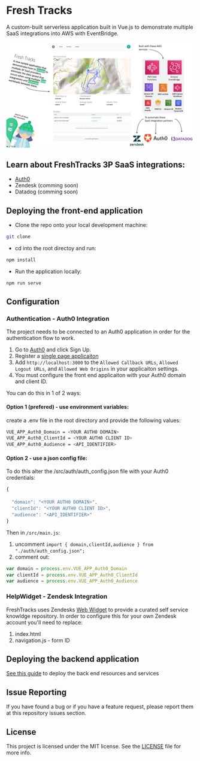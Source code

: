# Fresh Tracks 
A custom-built serverless application built in Vue.js to demonstrate multiple SaaS integrations into AWS with EventBridge.

![Fresh Tracks](/public/images/FTfrontPage.png "Fresh Tracks")

## Learn about FreshTracks 3P SaaS integrations:
- [Auth0](https://github.com/bls20AWS/Amazon-EventBridge-Integration-with-Auth0)
- Zendesk (comming soon)
- Datadog (comming soon)

## Deploying the front-end application

- Clone the repo onto your local development machine:
```bash
git clone
 ```
- cd into the root directoy and run:

```bash
npm install
```

- Run the application locally:
```bash
npm run serve
```

## Configuration
### Authentication - Auth0 Integration

The project needs to be connected to an Auth0 application in order for the authentication flow to work.

1. Go to [Auth0](https://auth0.com/signup) and click Sign Up.
1. Register a [single page applicaiton](https://auth0.com/docs/dashboard/guides/applications/register-app-spa)
1. Add `http://localhost:3000` to the `Allowed Callback URLs`, `Allowed Logout URLs`, and `Allowed Web Origins` in your applicaiton settings.
1. You must configure the front end applicaiton with your Auth0 domain and client ID.

You can do this in 1 of 2 ways:
#### Option 1 (prefered) - use environment variables:
create a .env file in the root directory and provide the following values:

```bash
VUE_APP_Auth0_Domain = <YOUR AUTH0 DOMAIN>
VUE_APP_Auth0_ClientId = <YOUR AUTH0 CLIENT ID>
VUE_APP_Auth0_Audience = <API_IDENTIFIER>
```

#### Option 2 - use a json config file:

To do this alter the /src/auth/auth_config.json file with your Auth0 credentials:
```javascript
{

  "domain": "<YOUR AUTH0 DOMAIN>",
  "clientId": "<YOUR AUTH0 CLIENT ID>",
  "audience": "<API_IDENTIFIER>"
}
```
Then in `/src/main.js`:
1.  uncomment `import { domain,clientId,audience } from "./auth/auth_config.json";`
1.  comment out:
```javascript
var domain = process.env.VUE_APP_Auth0_Domain
var clientId = process.env.VUE_APP_Auth0_ClientId
var audience = process.env.VUE_APP_Auth0_Audience
```

### HelpWidget - Zendesk Integration
FreshTracks uses Zendesks [Web Widget](https://www.zendesk.com/embeddables/) to provide a curated self service knowldge repository.
In order to configure this for your own Zendesk account you'll need to replace:

1. index.html
1. navigation.js - form ID 

## Deploying the backend application
[See this guide](/backend/FreshTracks/) to deploy the back end resources and services

## Issue Reporting

If you have found a bug or if you have a feature request, please report them at this repository issues section.

## License

This project is licensed under the MIT license. See the [LICENSE](../LICENSE) file for more info.

